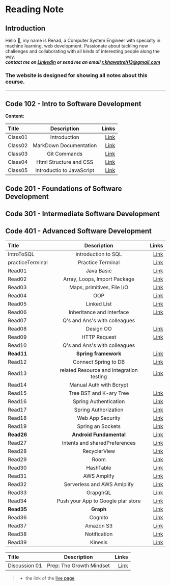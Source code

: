 # Reading Note

## Introduction

Hello :yellow_heart:, my name is Renad, a Computer System Engineer with specialty in machine learning, web development. Passionate about tackling new challenges and collaborating with all kinds of interesting people along the way.  
***contact me on [Linkedin](https://www.linkedin.com/in/renadjkhawatreh/) or send me an email <r.khawatreh13@gmail.com>***

### **The website is designed for showing all notes about this course.**  

---  

## Code 102 - Intro to Software Development  

**Content:**  

| Title             | Description                    | Links         |  
| :---              |    :----:                      |          ---: |
|     Class01       |    Introduction                |  [Link](https://rnad95.github.io/reading-notes/102-IntrotoSWDevelopment/Class01)     |
|     Class02       | MarkDown Documentation         |  [Link](https://rnad95.github.io/reading-notes/102-IntrotoSWDevelopment/Class02)     |
|     Class03       |    Git Commands                |  [Link](https://rnad95.github.io/reading-notes/102-IntrotoSWDevelopment/Class03)     |
|     Class04       | Html Structure and CSS         |  [Link](https://rnad95.github.io/reading-notes/102-IntrotoSWDevelopment/Class04)     |
|     Class05       | Introductio to JavaScript      |  [Link](https://rnad95.github.io/reading-notes/102-IntrotoSWDevelopment/Class05)     |




## Code 201 - Foundations of Software Development  

## Code 301 - Intermediate Software Development  

## Code 401 - Advanced Software Development  

| Title             | Description                                       | Links                                                                                 |  
| :-----------------|:-------------------------------------------------:|--------------------------------------------------------------------------------------:|
|  IntroToSQL       |    introduction to SQL                            |  [Link](https://github.com/Rnad95/reading-notes/blob/prepIntroToSQL/introToSQL.md)     |
| practiceTerminal  |    Practice Terminal                              |  [Link](https://rnad95.github.io/reading-notes/practiceTerminal)                       |
|  Read01           |     Java Basic                                    |  [Link](https://rnad95.github.io/reading-notes/Read01)                                 |
|  Read02           |  Array, Loops, Import Package                     |  [Link](https://rnad95.github.io/reading-notes/Read02)                                 |
|  Read03           |  Maps, primitives, File I/O                       |  [Link](https://rnad95.github.io/reading-notes/Read03)                                 |
|  Read04           |         OOP                                       |  [Link](https://rnad95.github.io/reading-notes/Read04)                                 |
|  Read05           |         Linked List                               |  [Link](https://rnad95.github.io/reading-notes/Read05)                                 |
|  Read06           | Inheritance and Interface                         |  [Link](https://rnad95.github.io/reading-notes/Read06)                                 |
|  Read07           | Q's and Ans's with colleagues                     |                                                                                         |
|  Read08           |       Design OO                                   |  [Link](https://rnad95.github.io/reading-notes/Read08)                                 |
|  Read09           |       HTTP Request                                |  [Link](https://rnad95.github.io/reading-notes/Read09)                                 |
|  Read10           | Q's and Ans's with colleagues                     |                                                                                         |
|  **Read11**       |     **Spring framework**                          |  [Link](https://rnad95.github.io/reading-notes/Read11)                                 |
|  Read12           |   Connect Spring to DB                            |  [Link](https://rnad95.github.io/reading-notes/Read12)                                 |
|  Read13           |  related Resource and integration testing         |  [Link](https://rnad95.github.io/reading-notes/Read13)                                 |
|  Read14           |           Manual Auth with Bcrypt                 |                                                                                         |
|  Read15           |           Tree BST and K-ary Tree                 |  [Link](https://rnad95.github.io/reading-notes/Read14)                                 |
|  Read16           |           Spring Authentication                   |  [Link](https://rnad95.github.io/reading-notes/Read16)                                 |
|  Read17           |           Spring Authorization                    |  [Link](https://rnad95.github.io/reading-notes/Read17)                                 |
|  Read18           |             Web App Security                      |  [Link](https://rnad95.github.io/reading-notes/Read18)                                 |
|  Read19           |             Spring an Sockets                     |  [Link](https://rnad95.github.io/reading-notes/Read19)                                 |
|  **Read26**       |          **Android Fundamental**                  |  [Link](https://rnad95.github.io/reading-notes/Read-26)                               |
|    Read27         |            Intents and sharedPreferences          |  [Link](https://rnad95.github.io/reading-notes/Read27)                                 |
|    Read28         |               RecyclerView                        |  [Link](https://rnad95.github.io/reading-notes/Read28)                                 |
|    Read29         |               Room                                |  [Link](https://rnad95.github.io/reading-notes/Read28)                                 |
|    Read30         |               HashTable                           |  [Link](https://rnad95.github.io/reading-notes/Read30)                                 |
|    Read31         |               AWS Amplify                         |  [Link](https://rnad95.github.io/reading-notes/Read31)                                 |
|    Read32         |          Serverless and AWS Amlplify              |  [Link](https://rnad95.github.io/reading-notes/Read32)                                 |
|    Read33         |                 GrapghQL                          |  [Link](https://rnad95.github.io/reading-notes/Read33)                                 |
|    Read34         |         Push your App to Google plar store        |  [Link](https://rnad95.github.io/reading-notes/Read34)                                 |
|  **Read35**       |                **Graph**                          |  [Link](https://rnad95.github.io/reading-notes/Read35)                                 |
|    Read36         |                  Cognito                          |  [Link](https://rnad95.github.io/reading-notes/Read36)                                 |
|    Read37         |                 Amazon S3                         |  [Link](https://rnad95.github.io/reading-notes/Read37)                                 |
|    Read38         |               Notification                        |  [Link](https://rnad95.github.io/reading-notes/Read38)                                 |
|    Read39         |                  Kinesis                          |  [Link](https://rnad95.github.io/reading-notes/Read39)                                 |




>
| Title             | Description                    | Links                                                                                  |  
| :---              |    :----:                      |                                                                                   ---: |
|  Discussion 01    |  Prep: The Growth Mindset      |  [Link](https://rnad95.github.io/reading-notes/Discussion01)                           |

>
> - the link of the [live page](https://rnad95.github.io/reading-notes/)

